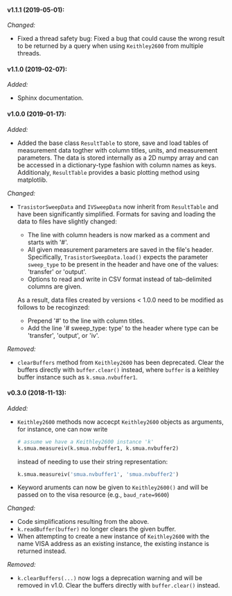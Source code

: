 #### v1.1.1 (2019-05-01):
_Changed:_

- Fixed a thread safety bug: Fixed a bug that could cause the wrong result to be returned by a query when using `Keithley2600` from multiple threads.

#### v1.1.0 (2019-02-07):
_Added:_

- Sphinx documentation.

#### v1.0.0 (2019-01-17):
_Added:_

- Added the base class `ResultTable` to store, save and load tables of measurement data togther with column titles, units, and measurement parameters. The data is stored internally as a 2D numpy array and can be accessed in a dictionary-type fashion with column names as keys. Additionaly, `ResultTable` provides a basic plotting method using matplotlib.

_Changed:_

- `TrasistorSweepData` and `IVSweepData` now inherit from `ResultTable` and have been significantly simplified. Formats for saving and loading the data to files have slightly changed:

	- The line with column headers is now  marked as a comment and starts with '#'.
	- All given measurement parameters are saved in the file's header. Specifically, `TrasistorSweepData.load()` expects the parameter     `sweep_type` to be present in the header and
	  have one of the values: 'transfer' or 'output'.
	- Options to read and write in CSV format instead of tab-delimited columns are given.

	As a result, data files created by versions < 1.0.0 need to be modified as follows to be recoginzed:

	- Prepend '#' to the line with column titles.
	- Add the line '# sweep_type: type' to the header where type can be 'transfer', 'output', or 'iv'.

_Removed:_

- `clearBuffers` method from `Keithley2600` has been deprecated. Clear the buffers directly with `buffer.clear()` instead, where `buffer` is a keithley buffer instance such as `k.smua.nvbuffer1`.

#### v0.3.0 (2018-11-13):
_Added:_

- `Keithley2600` methods now accecpt `Keithley2600` objects as arguments, for instance, one can now write
  ```python
  # assume we have a Keithley2600 instance 'k'
  k.smua.measureiv(k.smua.nvbuffer1, k.smua.nvbuffer2)
  ```
  instead of needing to use their string representation:
  ```python
  k.smua.measureiv('smua.nvbuffer1', 'smua.nvbuffer2')
  ```
- Keyword aruments can now be given to `Keithley2600()` and will be passed on to the visa resource (e.g., `baud_rate=9600`)

_Changed:_

- Code simplifications resulting from the above.
- `k.readBuffer(buffer)` no longer clears the given buffer.
- When attempting to create a new instance of `Keithley2600` with the name VISA address as an existing instance, the existing instance is returned instead.

_Removed:_

- `k.clearBuffers(...)` now logs a deprecation warning and will be removed in v1.0. Clear the buffers directly with `buffer.clear()` instead.

